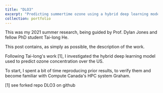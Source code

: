 ```yaml
---
title: "DLO3"
excerpt: "Predicting summertime ozone using a hybrid deep learning model<br/><img src='/images/500x300.png'>"
collection: portfolio
---
```


This was my 2021 summer research, being guided by Prof. Dylan Jones and fellow PhD student Tai-long He.

This post contains, as simply as possible, the description of the work.

Following Tai-long's work [1], I investigated the hybrid deep learning model used to predict ozone concentration over the US.

To start, I spent a bit of time reproducing prior results, to verify them and become familiar with Compute Canada's HPC system Graham.


[1] see forked repo DLO3 on github
